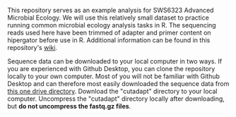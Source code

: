 This repository serves as an example analysis for SWS6323 Advanced Microbial Ecology. We will use this relatively small dataset to practice running common microbial ecology analysis tasks in R. The sequencing reads used here have been trimmed of adapter and primer content on hipergator before use in R. Additional information can be found in this repository's [wiki](https://github.com/meyermicrobiolab/SWS6323_MiniWorkshop/wiki).

Sequence data can be downloaded to your local computer in two ways. If you are experienced with Github Desktop, you can clone the repository locally to your own computer. Most of you will not be familiar with Github Desktop and can therefore most easily downloaded the sequence data from [this one drive directory](https://uflorida-my.sharepoint.com/personal/juliemeyer_ufl_edu/_layouts/15/onedrive.aspx?id=%2Fpersonal%2Fjuliemeyer%5Fufl%5Fedu%2FDocuments%2FMEYER%5FLAB%2FSWS6323%5FMiniWorkshop&view=0). Download the "cutadapt" directory to your local computer. Uncompress the "cutadapt" directory locally after downloading, but **do not uncompress the fastq.gz files**.
